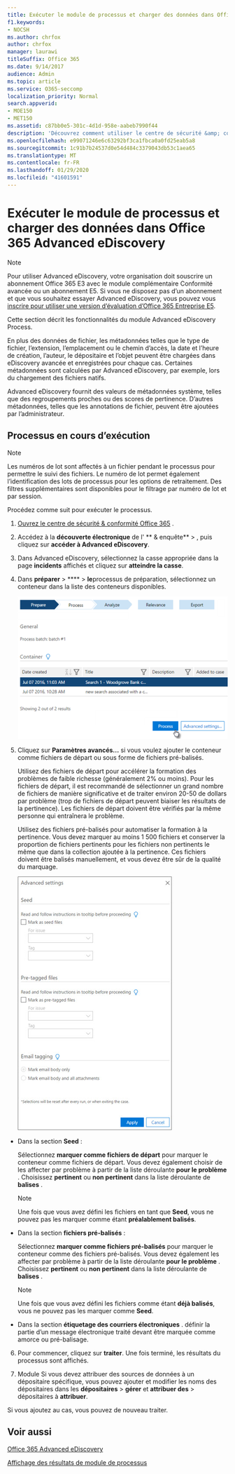 ```yaml
---
title: Exécuter le module de processus et charger des données dans Office 365 Advanced eDiscovery
f1.keywords:
- NOCSH
ms.author: chrfox
author: chrfox
manager: laurawi
titleSuffix: Office 365
ms.date: 9/14/2017
audience: Admin
ms.topic: article
ms.service: O365-seccomp
localization_priority: Normal
search.appverid:
- MOE150
- MET150
ms.assetid: c87bb0e5-301c-4d1d-958e-aabeb7990f44
description: 'Découvrez comment utiliser le centre de sécurité &amp; conformité Office 365 pour accéder à Office 365 Advanced eDiscovery et exécuter le module process pour un cas.  '
ms.openlocfilehash: e99071246e6c63292bf3ca1fbca0a0fd25eab5a8
ms.sourcegitcommit: 1c91b7b24537d0e54d484c3379043db53c1aea65
ms.translationtype: MT
ms.contentlocale: fr-FR
ms.lasthandoff: 01/29/2020
ms.locfileid: "41601591"
---
```

# <a name="run-the-process-module-and-load-data-in-office-365-advanced-ediscovery"></a>Exécuter le module de processus et charger des données dans Office 365 Advanced eDiscovery

> [!NOTE]
> Pour utiliser Advanced eDiscovery, votre organisation doit souscrire un abonnement Office 365 E3 avec le module complémentaire Conformité avancée ou un abonnement E5. Si vous ne disposez pas d’un abonnement et que vous souhaitez essayer Advanced eDiscovery, vous pouvez vous [inscrire pour utiliser une version d’évaluation d’Office 365 Entreprise E5](https://go.microsoft.com/fwlink/p/?LinkID=698279). 
  
Cette section décrit les fonctionnalités du module Advanced eDiscovery Process. 
  
En plus des données de fichier, les métadonnées telles que le type de fichier, l’extension, l’emplacement ou le chemin d’accès, la date et l’heure de création, l’auteur, le dépositaire et l’objet peuvent être chargées dans eDiscovery avancée et enregistrées pour chaque cas. Certaines métadonnées sont calculées par Advanced eDiscovery, par exemple, lors du chargement des fichiers natifs. 
  
Advanced eDiscovery fournit des valeurs de métadonnées système, telles que des regroupements proches ou des scores de pertinence. D’autres métadonnées, telles que les annotations de fichier, peuvent être ajoutées par l’administrateur. 
  
## <a name="running-process"></a>Processus en cours d’exécution

> [!NOTE]
> Les numéros de lot sont affectés à un fichier pendant le processus pour permettre le suivi des fichiers. Le numéro de lot permet également l’identification des lots de processus pour les options de retraitement. Des filtres supplémentaires sont disponibles pour le filtrage par numéro de lot et par session. 
  
Procédez comme suit pour exécuter le processus.
  
1. [Ouvrez le centre de sécurité &amp; conformité Office 365](go-to-the-securitycompliance-center.md) . 
    
2. Accédez à la **découverte électronique** de l' ** &amp; enquête** \> , puis cliquez sur **accéder à Advanced eDiscovery**.
    
3. Dans Advanced eDiscovery, sélectionnez la casse appropriée dans la page **incidents** affichés et cliquez sur **atteindre la casse**.
    
4. Dans **préparer** \> **** \> **le**processus de préparation, sélectionnez un conteneur dans la liste des conteneurs disponibles.
    
    ![Cliquez sur traiter pour ajouter les résultats de la recherche à la demande de devis](media/50bdc55c-d378-4881-b302-31ef785fa359.png)
  
5. Cliquez sur **Paramètres avancés...** si vous voulez ajouter le conteneur comme fichiers de départ ou sous forme de fichiers pré-balisés. 
    
    Utilisez des fichiers de départ pour accélérer la formation des problèmes de faible richesse (généralement 2% ou moins). Pour les fichiers de départ, il est recommandé de sélectionner un grand nombre de fichiers de manière significative et de traiter environ 20-50 de dollars par problème (trop de fichiers de départ peuvent biaiser les résultats de la pertinence). Les fichiers de départ doivent être vérifiés par la même personne qui entraînera le problème.
    
    Utilisez des fichiers pré-balisés pour automatiser la formation à la pertinence. Vous devez marquer au moins 1 500 fichiers et conserver la proportion de fichiers pertinents pour les fichiers non pertinents le même que dans la collection ajoutée à la pertinence. Ces fichiers doivent être balisés manuellement, et vous devez être sûr de la qualité du marquage.
    
    ![Capture d’écran de la page des paramètres avancés pour le traitement des fichiers de commandes](media/3c25cb78-4484-41e5-bd34-3753c7ab6cf2.jpg)
  
  - Dans la section **Seed** : 
    
    Sélectionnez **marquer comme fichiers de départ** pour marquer le conteneur comme fichiers de départ. Vous devez également choisir de les affecter par problème à partir de la liste déroulante **pour le problème** . Choisissez **pertinent** ou **non pertinent** dans la liste déroulante de **balises** . 
    
    > [!NOTE]
    > Une fois que vous avez défini les fichiers en tant que **Seed**, vous ne pouvez pas les marquer comme étant **préalablement balisés**. 
  
  - Dans la section **fichiers pré-balisés** : 
    
    Sélectionnez **marquer comme fichiers pré-balisés** pour marquer le conteneur comme des fichiers pré-balisés. Vous devez également les affecter par problème à partir de la liste déroulante **pour le problème** . Choisissez **pertinent** ou **non pertinent** dans la liste déroulante de **balises** . 
    
    > [!NOTE]
    > Une fois que vous avez défini les fichiers comme étant **déjà balisés**, vous ne pouvez pas les marquer comme **Seed**. 
  
  - Dans la section **étiquetage des courriers électroniques** . définir la partie d’un message électronique traité devant être marquée comme amorce ou pré-balisage. 
    
6. Pour commencer, cliquez sur **traiter**. Une fois terminé, les résultats du processus sont affichés.
    
7. Module Si vous devez attribuer des sources de données à un dépositaire spécifique, vous pouvez ajouter et modifier les noms des dépositaires dans les **dépositaires** \> **gérer** et **attribuer des** \> dépositaires à **attribuer**. 
    
Si vous ajoutez au cas, vous pouvez de nouveau traiter.
  
## <a name="see-also"></a>Voir aussi

[Office 365 Advanced eDiscovery](office-365-advanced-ediscovery.md)
  
[Affichage des résultats de module de processus](view-process-module-results-in-advanced-ediscovery.md)

